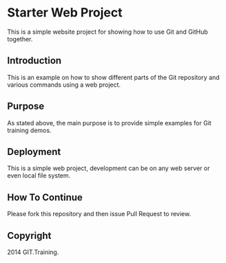 # Starter Web Project

This is a simple website project for showing how to use Git and GitHub together.

## Introduction

This is an example on how to show different parts of the Git repository and various commands using a web project.

## Purpose

As stated above, the main purpose is to provide simple examples for Git training demos.

## Deployment

This is a simple web project, development can be on any web server or even local file system.

## How To Continue

Please fork this repository and then issue Pull Request to review.

## Copyright

2014 GIT.Training.